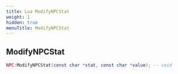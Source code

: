 ```yaml
---
title: Lua ModifyNPCStat
weight: 1
hidden: true
menuTitle: ModifyNPCStat
---
```

## ModifyNPCStat
```lua
NPC:ModifyNPCStat(const char *stat, const char *value); -- void
```